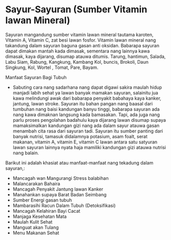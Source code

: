 # Sayur-Sayuran (Sumber Vitamin lawan Mineral)

Sayuran mangandung sumber vitamin lawan mineral tautama karoten, Vitamin A, Vitamin C, zat besi lawan fosfor. Vitamin lawan mineral nang takandung dalam sayuran baguna gasan anti oksidan. Babarapa sayuran dapat dimakan mantah kada dimasak, sementara nang lainnya kawa dimasak, kaya dijarang, disumap atauwa ditumis.
Tarung, hantimun, Salada, Labu Siam, Rabung, Kangkung, Kambang Kol, buncis, Brokoli, Daun Singkung, Kol, Wortel , Tomat, Pare, Bayam.

Manfaat Sayuran Bagi Tubuh

- Sabuting cara nang sadarhana nang dapat digawi sakira maulah hidup manjadi labih sehat ya lawan banyak mamakan sayuran, salainitu jua kawa melindungi awak dari babarapa penyakit babahaya kaya kanker, jantung, lawan stroke. 
Sayuran itu bahan pangan nang baasal dari tumbuhan nang baisi kandungan banyu tinggi, babarapa sayuran ada nang kawa dimaknan langsung kada bamasakan. Tapi, ada juga nang parlu proses pengolahan badahulu kaya dijarang lawan disumap supaya mamaksimalkan kandungan gizi nang ada dalam sayur atauwa gasan menambah cita rasa dari sayuran tadi.
Sayuran itu sumber panting dari banyak nutrisi, tamasuk didalamnya potasium, asam foalt, serat makanan, vitamin A, vitamin E, vitamin C lawan antara satu satyuran lawan sayuran lainnya nyata haja mamiliki kandungan gizi atauwa nutrisi nang balain.

Barikut ini adalah khasiat atau manfaat-manfaat nang tekadung dalam sayuran,:

- Mancagah wan Mangurangi Stress balabihan
- Malancarakan Bahaira
- Mancagah Penyakit Jantung lawan Kanker
- Manahankan supaya Barat Badan Seimbang
- Sumber Energi gasan tubuh
- Mambarasihi Racun Dalam Tubuh (Detoksifikasi)
- Mancagah Kelahiran Bayi Cacat
- Manjaga Kesehatan Mata
- Maulah Kulit Sehat
- Manguat akan Tulang
- Menu Makanan Sehat
